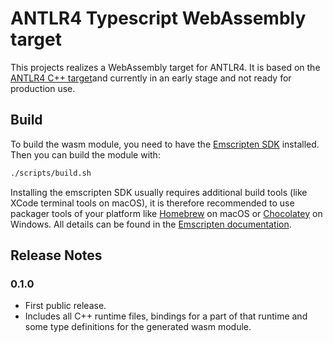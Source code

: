 # ANTLR4 Typescript WebAssembly target

This projects realizes a WebAssembly target for ANTLR4. It is based on the [ANTLR4 C++ target](https://github.com/antlr/antlr4/tree/dev/runtime/Cpp)and currently in an early stage and not ready for production use.

## Build

To build the wasm module, you need to have the [Emscripten SDK](https://emscripten.org/docs/getting_started/downloads.html) installed. Then you can build the module with:

```bash
./scripts/build.sh
```

Installing the emscripten SDK usually requires additional build tools (like XCode terminal tools on macOS), it is therefore recommended to use packager tools of your platform like [Homebrew](https://brew.sh/) on macOS or [Chocolatey](https://chocolatey.org/) on Windows. All details can be found in the [Emscripten documentation](https://emscripten.org/docs/getting_started/downloads.html).

## Release Notes

### 0.1.0

- First public release.
- Includes all C++ runtime files, bindings for a part of that runtime and some type definitions for the generated wasm module.
